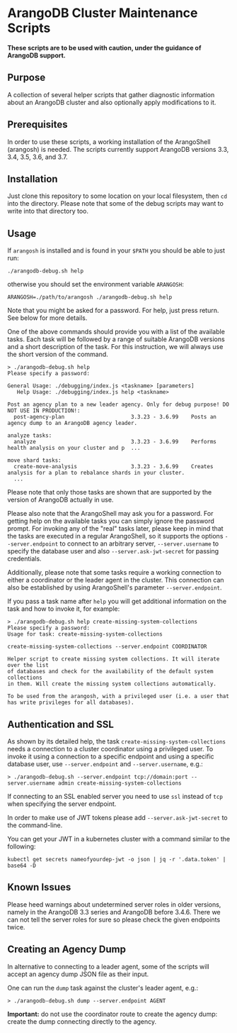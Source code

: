 # ArangoDB Cluster Maintenance Scripts

**These scripts are to be used with caution, under the guidance of ArangoDB support.**

## Purpose

A collection of several helper scripts that gather diagnostic
information about an ArangoDB cluster and also optionally apply
modifications to it.

## Prerequisites

In order to use these scripts, a working installation of the
ArangoShell (arangosh) is needed. The scripts currently support
ArangoDB versions 3.3, 3.4, 3.5, 3.6, and 3.7.

## Installation

Just clone this repository to some location on your local filesystem,
then `cd` into the directory. Please note that some of the debug
scripts may want to write into that directory too.

## Usage

If `arangosh` is installed and is found in your `$PATH` you should be
able to just run:

```
./arangodb-debug.sh help
```

otherwise you should set the environment variable `ARANGOSH`:

```
ARANGOSH=./path/to/arangosh ./arangodb-debug.sh help
```

Note that you might be asked for a password. For help, just press
return. See below for more details.

One of the above commands should provide you with a list of the
available tasks. Each task will be followed by a range of suitable
ArangoDB versions and a short description of the task. For this
instruction, we will always use the short version of the command.

```
> ./arangodb-debug.sh help
Please specify a password:

General Usage: ./debugging/index.js <taskname> [parameters]
   Help Usage: ./debugging/index.js help <taskname>

Post an agency plan to a new leader agency. Only for debug purpose! DO NOT USE IN PRODUCTION!:
  post-agency-plan                     3.3.23 - 3.6.99    Posts an agency dump to an ArangoDB agency leader.

analyze tasks:
  analyze                              3.3.23 - 3.6.99    Performs health analysis on your cluster and p  ...

move shard tasks:
  create-move-analysis                 3.3.23 - 3.6.99    Creates analysis for a plan to rebalance shards in your cluster.
  ...
```

Please note that only those tasks are shown that are supported by the
version of ArangoDB actually in use.

Please also note that the ArangoShell may ask you for a password. For
getting help on the available tasks you can simply ignore the password
prompt. For invoking any of the "real" tasks later, please keep in
mind that the tasks are executed in a regular ArangoShell, so it
supports the options `--server.endpoint` to connect to an arbitrary
server, `--server.username` to specify the database user and also
`--server.ask-jwt-secret` for passing credentials.

Additionally, please note that some tasks require a working connection
to either a coordinator or the leader agent in the cluster. This
connection can also be established by using ArangoShell's parameter
`--server.endpoint`.

If you pass a task name after `help` you will get additional
information on the task and how to invoke it, for example:

```
> ./arangodb-debug.sh help create-missing-system-collections
Please specify a password:
Usage for task: create-missing-system-collections

create-missing-system-collections --server.endpoint COORDINATOR

Helper script to create missing system collections. It will iterate over the list
of databases and check for the availability of the default system collections
in them. Will create the missing system collections automatically.

To be used from the arangosh, with a privileged user (i.e. a user that
has write privileges for all databases).
```

## Authentication and SSL

As shown by its detailed help, the task
`create-missing-system-collections` needs a connection to a cluster
coordinator using a privileged user. To invoke it using a connection
to a specific endpoint and using a specific database user, use
`--server.endpoint` and `--server.username`, e.g.:

```
> ./arangodb-debug.sh --server.endpoint tcp://domain:port --server.username admin create-missing-system-collections
```

If connecting to an SSL enabled server you need to use `ssl` instead
of `tcp` when specifying the server endpoint.

In order to make use of JWT tokens please add
`--server.ask-jwt-secret` to the command-line.

You can get your JWT in a kubernetes cluster with a command similar to
the following:

```
kubectl get secrets nameofyourdep-jwt -o json | jq -r '.data.token' | base64 -D
```

## Known Issues

Please heed warnings about undetermined server roles in older
versions, namely in the ArangoDB 3.3 series and ArangoDB before 3.4.6.
There we can not tell the server roles for sure so please check the
given endpoints twice.

## Creating an Agency Dump

In alternative to connecting to a leader agent, some of the scripts
will accept an agency dump JSON file as their input.

One can run the `dump` task against the cluster's leader agent, e.g.:

```
> ./arangodb-debug.sh dump --server.endpoint AGENT
```

**Important:** do not use the coordinator route to create the agency
dump: create the dump connecting directly to the agency.
